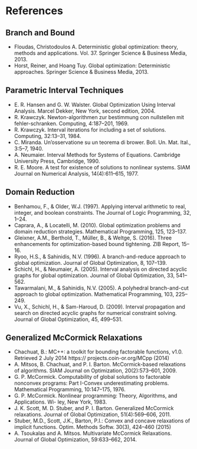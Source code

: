 # References

## Branch and Bound
- Floudas, Christodoulos A. Deterministic global optimization: theory, methods and applications. Vol. 37. Springer Science & Business Media, 2013.
- Horst, Reiner, and Hoang Tuy. Global optimization: Deterministic approaches. Springer Science & Business Media, 2013.

## Parametric Interval Techniques
- E. R. Hansen and G. W. Walster. Global Optimization Using Interval Analysis. Marcel Dekker, New York, second edition, 2004.
- R. Krawczyk. Newton-algorithmen zur bestimmung con nullstellen mit fehler-schranken. Computing, 4:187–201, 1969.
- R. Krawczyk. Interval iterations for including a set of solutions. Computing, 32:13–31, 1984.
- C. Miranda. Un’osservatione su un teorema di brower. Boll. Un. Mat. Ital., 3:5–7, 1940.
- A. Neumaier. Interval Methods for Systems of Equations. Cambridge University Press, Cambridge, 1990.
- R. E. Moore. A test for existence of solutions to nonlinear systems. SIAM Journal on Numerical Analysis, 14(4):611–615, 1977.

## Domain Reduction
- Benhamou, F., & Older, W.J. (1997). Applying interval arithmetic to real, integer, and boolean constraints. The Journal of Logic Programming, 32, 1–24.
- Caprara, A., & Locatelli, M. (2010). Global optimization problems and domain reduction strategies. Mathematical Programming, 125, 123–137.
- Gleixner, A.M., Berthold, T., Müller, B., & Weltge, S. (2016). Three enhancements for optimization-based bound tightening. ZIB Report, 15–16.
- Ryoo, H.S., & Sahinidis, N.V. (1996). A branch-and-reduce approach to global optimization. Journal of Global Optimization, 8, 107–139.
- Schichl, H., & Neumaier, A. (2005). Interval analysis on directed acyclic graphs for global optimization. Journal of Global Optimization, 33, 541–562.
- Tawarmalani, M., & Sahinidis, N.V. (2005). A polyhedral branch-and-cut approach to global optimization. Mathematical Programming, 103, 225–249.
- Vu, X., Schichl, H., & Sam-Haroud, D. (2009). Interval propagation and search on directed acyclic
graphs for numerical constraint solving. Journal of Global Optimization, 45, 499–531.

## Generalized McCormick Relaxations
- Chachuat, B.: MC++: a toolkit for bounding factorable functions, v1.0. Retrieved 2 July 2014 https://
projects.coin-or.org/MCpp (2014)
- A. Mitsos, B. Chachuat, and P. I. Barton. McCormick-based relaxations of algorithms.
SIAM Journal on Optimization, 20(2):573–601, 2009.
- G. P. McCormick. Computability of global solutions to factorable nonconvex programs:
Part I-Convex underestimating problems. Mathematical Programming, 10:147–175, 1976.
- G. P. McCormick. Nonlinear programming: Theory, Algorithms, and Applications. Wi-
ley, New York, 1983.
- J. K. Scott, M. D. Stuber, and P. I. Barton. Generalized McCormick relaxations. Journal
of Global Optimization, 51(4):569–606, 2011.
- Stuber, M.D., Scott, J.K., Barton, P.I.: Convex and concave relaxations of implicit functions. Optim.
Methods Softw. 30(3), 424–460 (2015)
- A. Tsoukalas and A. Mitsos. Multivariate McCormick Relaxations. Journal of Global
Optimization, 59:633–662, 2014.
